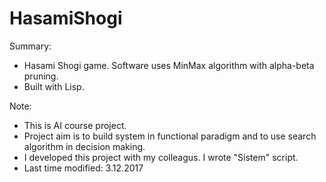 # HasamiShogi

Summary:
 - Hasami Shogi game. Software uses MinMax algorithm with alpha-beta pruning.
 - Built with Lisp.
 
Note:
 - This is AI course project.
 - Project aim is to build system in functional paradigm and to use search algorithm in decision making.
 - I developed this project with my colleagus. I wrote "Sistem" script.
 - Last time modified: 3.12.2017